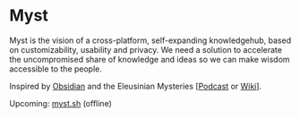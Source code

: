 # Myst

Myst is the vision of a cross-platform, self-expanding knowledgehub, based on customizability, usability and privacy.
We need a solution to accelerate the uncompromised share of knowledge and ideas so we can make wisdom accessible to the people.

Inspired by [Obsidian](https://obsidian.md) and the Eleusinian Mysteries [[Podcast](https://open.spotify.com/episode/0FwCgmkG2Cfb36etijDIho?si=0b49fe3d09244bd4) or [Wiki](https://en.wikipedia.org/wiki/Eleusinian_Mysteries)].

Upcoming: [myst.sh](https://myst.sh) (offline)
